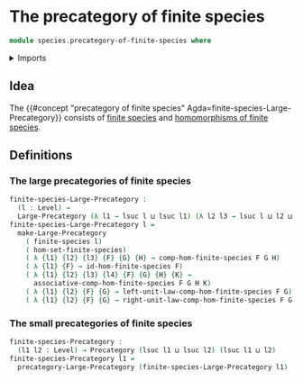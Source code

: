 # The precategory of finite species

```agda
module species.precategory-of-finite-species where
```

<details><summary>Imports</summary>

```agda
open import category-theory.large-precategories
open import category-theory.precategories

open import foundation.universe-levels

open import species.morphisms-finite-species
open import species.species-of-finite-types
```

</details>

## Idea

The
{{#concept "precategory of finite species" Agda=finite-species-Large-Precategory}}
consists of [finite species](species.species-of-finite-types.md) and
[homomorphisms of finite species](species.morphisms-finite-species.md).

## Definitions

### The large precategories of finite species

```agda
finite-species-Large-Precategory :
  (l : Level) →
  Large-Precategory (λ l1 → lsuc l ⊔ lsuc l1) (λ l2 l3 → lsuc l ⊔ l2 ⊔ l3)
finite-species-Large-Precategory l =
  make-Large-Precategory
    ( finite-species l)
    ( hom-set-finite-species)
    ( λ {l1} {l2} {l3} {F} {G} {H} → comp-hom-finite-species F G H)
    ( λ {l1} {F} → id-hom-finite-species F)
    ( λ {l1} {l2} {l3} {l4} {F} {G} {H} {K} →
      associative-comp-hom-finite-species F G H K)
    ( λ {l1} {l2} {F} {G} → left-unit-law-comp-hom-finite-species F G)
    ( λ {l1} {l2} {F} {G} → right-unit-law-comp-hom-finite-species F G)
```

### The small precategories of finite species

```agda
finite-species-Precategory :
  (l1 l2 : Level) → Precategory (lsuc l1 ⊔ lsuc l2) (lsuc l1 ⊔ l2)
finite-species-Precategory l1 =
  precategory-Large-Precategory (finite-species-Large-Precategory l1)
```

